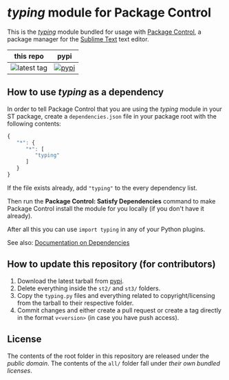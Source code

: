 # *typing* module for Package Control

This is the *[typing][]* module
bundled for usage with [Package Control][],
a package manager
for the [Sublime Text][] text editor.


this repo | pypi
---- | ----
![latest tag](https://img.shields.io/github/tag/packagecontrol/typing.svg) | [![pypi](https://img.shields.io/pypi/v/typing.svg)][pypi]


## How to use *typing* as a dependency

In order to tell Package Control
that you are using the *typing* module
in your ST package,
create a `dependencies.json` file
in your package root
with the following contents:

```js
{
   "*": {
      "*": [
         "typing"
      ]
   }
}
```

If the file exists already,
add `"typing"` to the every dependency list.

Then run the **Package Control: Satisfy Dependencies** command
to make Package Control
install the module for you locally
(if you don't have it already).

After all this
you can use `import typing`
in any of your Python plugins.

See also:
[Documentation on Dependencies](https://packagecontrol.io/docs/dependencies)


## How to update this repository (for contributors)

1. Download the latest tarball
   from [pypi][].
2. Delete everything inside the `st2/` and `st3/` folders.
3. Copy the `typing.py` files
   and everything related to copyright/licensing
   from the tarball
   to their respective folder.
4. Commit changes
   and either create a pull request
   or create a tag directly
   in the format `v<version>`
   (in case you have push access).


## License

The contents of the root folder
in this repository
are released
under the *public domain*.
The contents of the `all/` folder
fall under *their own bundled licenses*.


[typing]: https://docs.python.org/3/library/typing.html
[Package Control]: https://packagecontrol.io/
[Sublime Text]: https://sublimetext.com/
[pypi]: https://pypi.python.org/pypi/typing
